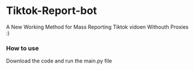 # Tiktok-Report-bot
A New Working Method for Mass Reporting Tiktok vidoen Withouth Proxies :)
### How to use
Download the code and run the main.py file